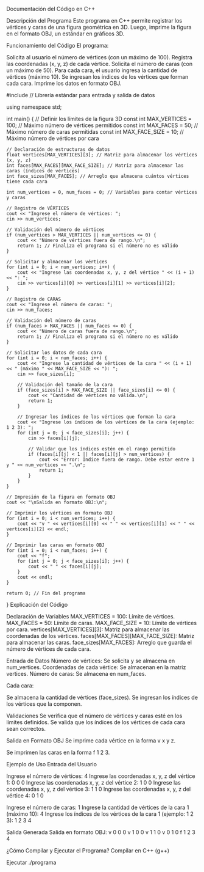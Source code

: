 Documentación del Código en C++

Descripción del Programa
Este programa en C++ permite registrar los vértices y caras de una figura geométrica en 3D. Luego, imprime la figura en el formato OBJ, un estándar en gráficos 3D.

Funcionamiento del Código
El programa:

Solicita al usuario el número de vértices (con un máximo de 100).
Registra las coordenadas (x, y, z) de cada vértice.
Solicita el número de caras (con un máximo de 50).
Para cada cara, el usuario ingresa la cantidad de vértices (máximo 10).
Se ingresan los índices de los vértices que forman cada cara.
Imprime los datos en formato OBJ.

#include <iostream>  // Librería estándar para entrada y salida de datos

using namespace std;

int main() {
    // Definir los límites de la figura 3D
    const int MAX_VERTICES = 100;  // Máximo número de vértices permitidos
    const int MAX_FACES = 50;      // Máximo número de caras permitidas
    const int MAX_FACE_SIZE = 10;  // Máximo número de vértices por cara

    // Declaración de estructuras de datos
    float vertices[MAX_VERTICES][3]; // Matriz para almacenar los vértices (x, y, z)
    int faces[MAX_FACES][MAX_FACE_SIZE]; // Matriz para almacenar las caras (índices de vértices)
    int face_sizes[MAX_FACES]; // Arreglo que almacena cuántos vértices tiene cada cara

    int num_vertices = 0, num_faces = 0; // Variables para contar vértices y caras

    // Registro de VÉRTICES
    cout << "Ingrese el número de vértices: ";
    cin >> num_vertices;

    // Validación del número de vértices
    if (num_vertices > MAX_VERTICES || num_vertices <= 0) {
        cout << "Número de vértices fuera de rango.\n";
        return 1; // Finaliza el programa si el número no es válido
    }

    // Solicitar y almacenar los vértices
    for (int i = 0; i < num_vertices; i++) {
        cout << "Ingrese las coordenadas x, y, z del vértice " << (i + 1) << ": ";
        cin >> vertices[i][0] >> vertices[i][1] >> vertices[i][2];
    }

    // Registro de CARAS
    cout << "Ingrese el número de caras: ";
    cin >> num_faces;

    // Validación del número de caras
    if (num_faces > MAX_FACES || num_faces <= 0) {
        cout << "Número de caras fuera de rango.\n";
        return 1; // Finaliza el programa si el número no es válido
    }

    // Solicitar los datos de cada cara
    for (int i = 0; i < num_faces; i++) {
        cout << "Ingrese la cantidad de vértices de la cara " << (i + 1) << " (máximo " << MAX_FACE_SIZE << "): ";
        cin >> face_sizes[i];

        // Validación del tamaño de la cara
        if (face_sizes[i] > MAX_FACE_SIZE || face_sizes[i] <= 0) {
            cout << "Cantidad de vértices no válida.\n";
            return 1;
        }

        // Ingresar los índices de los vértices que forman la cara
        cout << "Ingrese los índices de los vértices de la cara (ejemplo: 1 2 3): ";
        for (int j = 0; j < face_sizes[i]; j++) {
            cin >> faces[i][j];

            // Validar que los índices estén en el rango permitido
            if (faces[i][j] < 1 || faces[i][j] > num_vertices) {
                cout << "Error: Índice fuera de rango. Debe estar entre 1 y " << num_vertices << ".\n";
                return 1;
            }
        }
    }

    // Impresión de la figura en formato OBJ
    cout << "\nSalida en formato OBJ:\n";

    // Imprimir los vértices en formato OBJ
    for (int i = 0; i < num_vertices; i++) {
        cout << "v " << vertices[i][0] << " " << vertices[i][1] << " " << vertices[i][2] << endl;
    }

    // Imprimir las caras en formato OBJ
    for (int i = 0; i < num_faces; i++) {
        cout << "f";
        for (int j = 0; j < face_sizes[i]; j++) {
            cout << " " << faces[i][j];
        }
        cout << endl;
    }

    return 0; // Fin del programa
}
Explicación del Código

Declaración de Variables
MAX_VERTICES = 100: Límite de vértices.
MAX_FACES = 50: Límite de caras.
MAX_FACE_SIZE = 10: Límite de vértices por cara.
vertices[MAX_VERTICES][3]: Matriz para almacenar las coordenadas de los vértices.
faces[MAX_FACES][MAX_FACE_SIZE]: Matriz para almacenar las caras.
face_sizes[MAX_FACES]: Arreglo que guarda el número de vértices de cada cara.

Entrada de Datos
Número de vértices: Se solicita y se almacena en num_vertices.
Coordenadas de cada vértice: Se almacenan en la matriz vertices.
Número de caras: Se almacena en num_faces.

Cada cara:

Se almacena la cantidad de vértices (face_sizes).
Se ingresan los índices de los vértices que la componen.

Validaciones
Se verifica que el número de vértices y caras esté en los límites definidos.
Se valida que los índices de los vértices de cada cara sean correctos.

Salida en Formato OBJ
Se imprime cada vértice en la forma v x y z.

Se imprimen las caras en la forma f 1 2 3.

Ejemplo de Uso
Entrada del Usuario

Ingrese el número de vértices: 4
Ingrese las coordenadas x, y, z del vértice 1: 0 0 0
Ingrese las coordenadas x, y, z del vértice 2: 1 0 0
Ingrese las coordenadas x, y, z del vértice 3: 1 1 0
Ingrese las coordenadas x, y, z del vértice 4: 0 1 0

Ingrese el número de caras: 1
Ingrese la cantidad de vértices de la cara 1 (máximo 10): 4
Ingrese los índices de los vértices de la cara 1 (ejemplo: 1 2 3): 1 2 3 4

Salida Generada
Salida en formato OBJ:
v 0 0 0
v 1 0 0
v 1 1 0
v 0 1 0
f 1 2 3 4

¿Cómo Compilar y Ejecutar el Programa?
Compilar en C++ (g++)

Ejecutar
./programa

